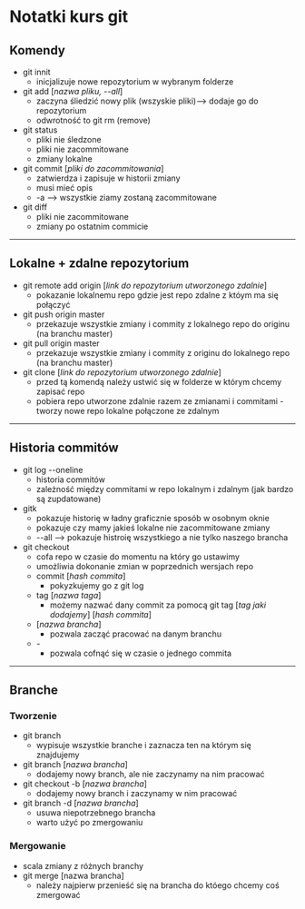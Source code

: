 # Notatki kurs git
## Komendy
- git innit
    - inicjalizuje nowe repozytorium w wybranym folderze
- git add [*nazwa pliku, --all*] 
    -  zaczyna śliedzić nowy plik (wszyskie pliki)--> dodaje go do repozytorium
    - odwrotność to git rm (remove)
- git status 
    - pliki nie śledzone
    - pliki nie zacommitowane
    - zmiany lokalne
- git commit [*pliki do zacommitowania*]
    - zatwierdza i zapisuje w historii zmiany
    - musi mieć opis
    - -a --> wszystkie ziamy zostaną zacommitowane
- git diff
    - pliki nie zacommitowane
    - zmiany po ostatnim commicie
---
## Lokalne + zdalne repozytorium
- git remote add origin [*link do repozytorium utworzonego zdalnie*]
    - pokazanie lokalnemu repo gdzie jest repo zdalne z któym ma się połączyć
- git push origin master
    - przekazuje wszystkie zmiany i commity z lokalnego repo do originu (na branchu master)
- git pull origin master
    - przekazuje wszystkie zmiany i commity z originu do lokalnego repo (na branchu master)
- git clone [*link do repozytorium utworzonego zdalnie*]
    - przed tą komendą należy ustwić się w folderze w którym chcemy zapisać repo
    - pobiera repo utworzone zdalnie razem ze zmianami i commitami
    -tworzy nowe repo lokalne połączone ze zdalnym
---
## Historia commitów
- git log --oneline
    - historia commitów
    - zależność między commitami w repo lokalnym i zdalnym (jak bardzo są zupdatowane)
- gitk
    - pokazuje historię w ładny graficznie sposób w osobnym oknie
    - pokazuje czy mamy jakieś lokalne nie zacommitowane zmiany
    - --all --> pokazuje histroię wszystkiego a nie tylko naszego brancha
- git checkout
    - cofa repo w czasie do momentu na który go ustawimy
    - umożliwia dokonanie zmian w poprzednich wersjach repo
    - commit [*hash commita*]
        - pokyzkujemy go z git log
    - tag [*nazwa taga*]
        - możemy nazwać dany commit za pomocą git tag [*tag jaki dodajemy*] [*hash commita*]
    - [*nazwa brancha*]
        - pozwala zacząć pracować na danym branchu
    - *-*
        - pozwala cofnąć się w czasie o jednego commita
---
## Branche
### Tworzenie
- git branch
    - wypisuje wszystkie branche i zaznacza ten na którym się znajdujemy
- git branch [*nazwa brancha*]
    - dodajemy nowy branch, ale nie zaczynamy na nim pracować
- git checkout -b [*nazwa brancha*]
    - dodajemy nowy branch i zaczynamy w nim pracować
- git branch -d [*nazwa brancha*]
    - usuwa niepotrzebnego brancha
    - warto użyć po zmergowaniu
### Mergowanie
- scala zmiany z różnych branchy
- git merge [nazwa brancha]
    - należy najpierw przenieść się na brancha do któego chcemy coś zmergować

